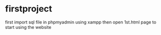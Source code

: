 # firstproject
first import sql file in phpmyadmin using xampp
then open 1st.html page to start using the website
